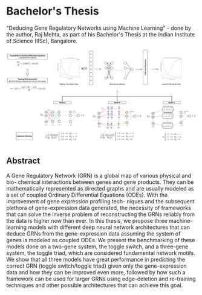# Bachelor's Thesis
 "Deducing Gene Regulatory Networks using Machine Learning" - done by the author, Raj Mehta, as part of his Bachelor's Thesis at the Indian Institute of Science (IISc), Bangalore.

 ![BS Thesis Summary](BS_Thesis_Diagram.jpg)

 ## Abstract
A Gene Regulatory Network (GRN) is a global map of various physical and bio- chemical interactions between genes and gene products. They can be mathematically represented as directed graphs and are usually modeled as a set of coupled Ordinary Differential Equations (ODEs). With the improvement of gene expression profiling tech- niques and the subsequent plethora of gene-expression data generated, the necessity of frameworks that can solve the inverse problem of reconstructing the GRNs reliably from the data is higher now than ever. In this thesis, we propose three machine-learning models with different deep neural network architectures that can deduce GRNs from the gene-expression data assuming the system of genes is modeled as coupled ODEs. We present the benchmarking of these models done on a two-gene system, the toggle switch, and a three-gene system, the toggle triad, which are considered fundamental network motifs. We show that all three models have great performance in predicting the correct GRN (toggle switch/toggle triad) given only the gene-expression data and how they can be improved even more, followed by how such a framework can be used for larger GRNs using edge-deletion and re-training techniques and other possible architectures that can achieve this goal.
